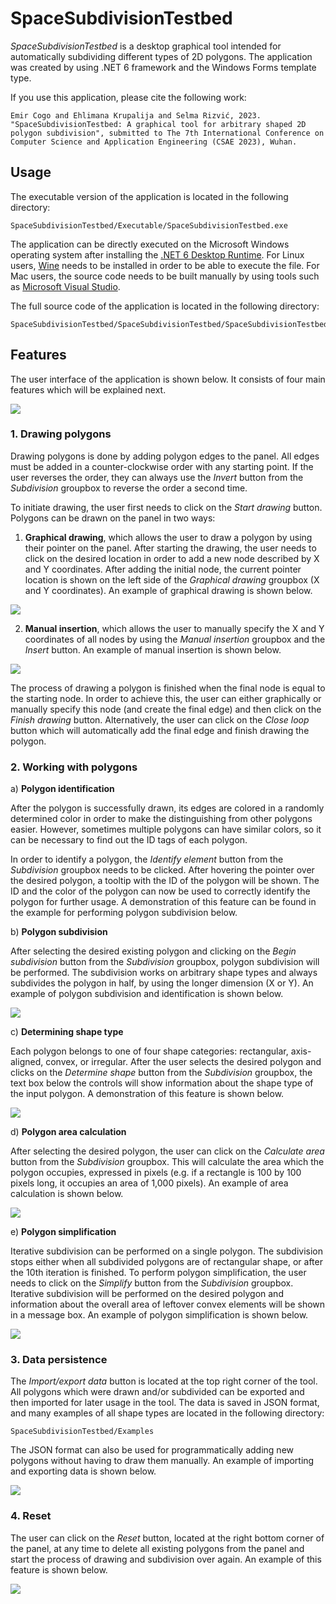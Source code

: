 # SpaceSubdivisionTestbed

*SpaceSubdivisionTestbed* is a desktop graphical tool intended for automatically subdividing different types of 2D polygons. The application was created by using .NET 6 framework and the Windows Forms template type.

If you use this application, please cite the following work:

```
Emir Cogo and Ehlimana Krupalija and Selma Rizvić, 2023. "SpaceSubdivisionTestbed: A graphical tool for arbitrary shaped 2D polygon subdivision", submitted to The 7th International Conference on Computer Science and Application Engineering (CSAE 2023), Wuhan.
```

## Usage

The executable version of the application is located in the following directory:

```
SpaceSubdivisionTestbed/Executable/SpaceSubdivisionTestbed.exe
```

The application can be directly executed on the Microsoft Windows operating system after installing the [.NET 6 Desktop Runtime](https://dotnet.microsoft.com/en-us/download/dotnet/6.0). For Linux users, [Wine](https://www.winehq.org) needs to be installed in order to be able to execute the file. For Mac users, the source code needs to be built manually by using tools such as [Microsoft Visual Studio](https://visualstudio.microsoft.com/vs/mac/).

The full source code of the application is located in the following directory:

```
SpaceSubdivisionTestbed/SpaceSubdivisionTestbed/SpaceSubdivisionTestbed.sln
```

## Features

The user interface of the application is shown below. It consists of four main features which will be explained next.

![](https://github.com/ehlymana/SpaceSubdivisionTestbed/blob/main/README%20figures/initialUI.png)

### 1. Drawing polygons

Drawing polygons is done by adding polygon edges to the panel. All edges must be added in a counter-clockwise order with any starting point. If the user reverses the order, they can always use the *Invert* button from the *Subdivision* groupbox to reverse the order a second time.

To initiate drawing, the user first needs to click on the *Start drawing* button. Polygons can be drawn on the panel in two ways:

1. **Graphical drawing**, which allows the user to draw a polygon by using their pointer on the panel. After starting the drawing, the user needs to click on the desired location in order to add a new node described by X and Y coordinates. After adding the initial node, the current pointer location is shown on the left side of the *Graphical drawing* groupbox (X and Y coordinates). An example of graphical drawing is shown below.

![](https://github.com/ehlymana/SpaceSubdivisionTestbed/blob/main/README%20figures/drawpolygon.gif)

2. **Manual insertion**, which allows the user to manually specify the X and Y coordinates of all nodes by using the *Manual insertion* groupbox and the *Insert* button. An example of manual insertion is shown below.

![](https://github.com/ehlymana/SpaceSubdivisionTestbed/blob/main/README%20figures/manualdraw.gif)

The process of drawing a polygon is finished when the final node is equal to the starting node. In order to achieve this, the user can either graphically or manually specify this node (and create the final edge) and then click on the *Finish drawing* button. Alternatively, the user can click on the *Close loop* button which will automatically add the final edge and finish drawing the polygon.

### 2. Working with polygons

a) **Polygon identification**

After the polygon is successfully drawn, its edges are colored in a randomly determined color in order to make the distinguishing from other polygons easier. However, sometimes multiple polygons can have similar colors, so it can be necessary to find out the ID tags of each polygon.

In order to identify a polygon, the *Identify element* button from the *Subdivision* groupbox needs to be clicked. After hovering the pointer over the desired polygon, a tooltip with the ID of the polygon will be shown. The ID and the color of the polygon can now be used to correctly identify the polygon for further usage. A demonstration of this feature can be found in the example for performing polygon subdivision below.

b) **Polygon subdivision**

After selecting the desired existing polygon and clicking on the *Begin subdivision* button from the *Subdivision* groupbox, polygon subdivision will be performed. The subdivision works on arbitrary shape types and always subdivides the polygon in half, by using the longer dimension (X or Y). An example of polygon subdivision and identification is shown below.

![](https://github.com/ehlymana/SpaceSubdivisionTestbed/blob/main/README%20figures/polygonsubdivision.gif)

c) **Determining shape type**

Each polygon belongs to one of four shape categories: rectangular, axis-aligned, convex, or irregular. After the user selects the desired polygon and clicks on the *Determine shape* button from the *Subdivision* groupbox, the text box below the controls will show information about the shape type of the input polygon. A demonstration of this feature is shown below.

![](https://github.com/ehlymana/SpaceSubdivisionTestbed/blob/main/README%20figures/shapetype.gif)

d) **Polygon area calculation**

After selecting the desired polygon, the user can click on the *Calculate area* button from the *Subdivision* groupbox. This will calculate the area which the polygon occupies, expressed in pixels (e.g. if a rectangle is 100 by 100 pixels long, it occupies an area of 1,000 pixels). An example of area calculation is shown below.

![](https://github.com/ehlymana/SpaceSubdivisionTestbed/blob/main/README%20figures/area.gif)

e) **Polygon simplification**

Iterative subdivision can be performed on a single polygon. The subdivision stops either when all subdivided polygons are of rectangular shape, or after the 10th iteration is finished. To perform polygon simplification, the user needs to click on the *Simplify* button from the *Subdivision* groupbox. Iterative subdivision will be performed on the desired polygon and information about the overall area of leftover convex elements will be shown in a message box. An example of polygon simplification is shown below.

![](https://github.com/ehlymana/SpaceSubdivisionTestbed/blob/main/README%20figures/simplification.gif)

### 3. Data persistence

The *Import/export data* button is located at the top right corner of the tool. All polygons which were drawn and/or subdivided can be exported and then imported for later usage in the tool. The data is saved in JSON format, and many examples of all shape types are located in the following directory:

```
SpaceSubdivisionTestbed/Examples
```

The JSON format can also be used for programmatically adding new polygons without having to draw them manually. An example of importing and exporting data is shown below.

![](https://github.com/ehlymana/SpaceSubdivisionTestbed/blob/main/README%20figures/importexport.gif)

### 4. Reset

The user can click on the *Reset* button, located at the right bottom corner of the panel, at any time to delete all existing polygons from the panel and start the process of drawing and subdivision over again. An example of this feature is shown below.

![](https://github.com/ehlymana/SpaceSubdivisionTestbed/blob/main/README%20figures/reset.gif)
